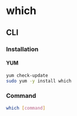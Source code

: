 # which

## CLI

### Installation

#### YUM

```sh
yum check-update
sudo yum -y install which
```

### Command

```sh
which [command]
```
